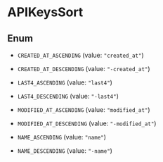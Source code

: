 

# APIKeysSort

## Enum


* `CREATED_AT_ASCENDING` (value: `"created_at"`)

* `CREATED_AT_DESCENDING` (value: `"-created_at"`)

* `LAST4_ASCENDING` (value: `"last4"`)

* `LAST4_DESCENDING` (value: `"-last4"`)

* `MODIFIED_AT_ASCENDING` (value: `"modified_at"`)

* `MODIFIED_AT_DESCENDING` (value: `"-modified_at"`)

* `NAME_ASCENDING` (value: `"name"`)

* `NAME_DESCENDING` (value: `"-name"`)



